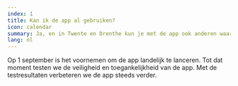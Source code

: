 ```yaml
---
index: 1
title: Kan ik de app al gebruiken?
icon: calendar
summary: Ja, en in Twente en Drenthe kun je met de app ook anderen waarschuwen als je corona hebt.
lang: nl
---
```


Op 1 september is het voornemen om de app landelijk te lanceren. Tot dat moment testen we de veiligheid en toegankelijkheid van de app. Met de testresultaten verbeteren we de app steeds verder.
